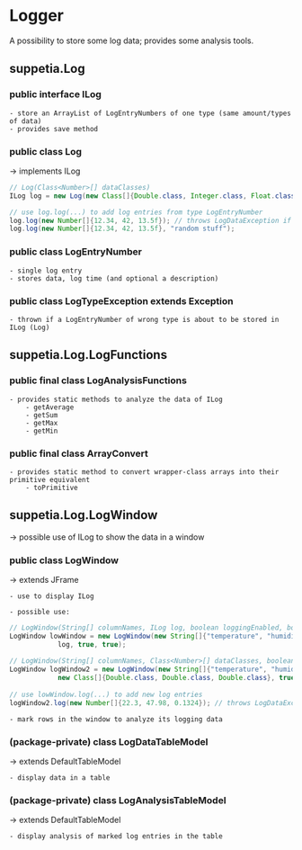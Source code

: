 # Logger

A possibility to store some log data; provides some analysis tools.

## suppetia.Log
### public interface ILog

    - store an ArrayList of LogEntryNumbers of one type (same amount/types of data)
    - provides save method

### public class Log

-> implements ILog

```java
// Log(Class<Number>[] dataClasses)
ILog log = new Log(new Class[]{Double.class, Integer.class, Float.class});

// use log.log(...) to add log entries from type LogEntryNumber
log.log(new Number[]{12.34, 42, 13.5f}); // throws LogDataException if the data classes mismatch
log.log(new Number[]{12.34, 42, 13.5f}, "random stuff");
```

### public class LogEntryNumber

    - single log entry
    - stores data, log time (and optional a description)

### public class LogTypeException extends Exception

    - thrown if a LogEntryNumber of wrong type is about to be stored in ILog (Log)

## suppetia.Log.LogFunctions
### public final class LogAnalysisFunctions

    - provides static methods to analyze the data of ILog
        - getAverage
        - getSum
        - getMax
        - getMin

### public final class ArrayConvert

    - provides static method to convert wrapper-class arrays into their primitive equivalent
        - toPrimitive

## suppetia.Log.LogWindow
-> possible use of ILog to show the data in a window

### public class LogWindow
-> extends JFrame

    - use to display ILog

    - possible use:

```java
// LogWindow(String[] columnNames, ILog log, boolean loggingEnabled, boolean saveOnClose)
LogWindow lowWindow = new LogWindow(new String[]{"temperature", "humidity", "brightness"},
			log, true, true);
						
// LogWindow(String[] columnNames, Class<Number>[] dataClasses, boolean loggingEnabled)
LogWindow logWindow2 = new LogWindow(new String[]{"temperature", "humidity", "brightness"},
			new Class[]{Double.class, Double.class, Double.class}, true);
						
// use lowWindow.log(...) to add new log entries
logWindow2.log(new Number[]{22.3, 47.98, 0.1324}); // throws LogDataException if the data classes mismatch
```
    - mark rows in the window to analyze its logging data
    
### (package-private) class LogDataTableModel
-> extends DefaultTableModel

	- display data in a table

### (package-private) class LogAnalysisTableModel
-> extends DefaultTableModel

    - display analysis of marked log entries in the table
